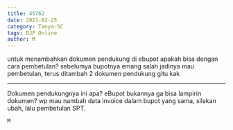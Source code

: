 ```yaml
---
title: 45762
date: 2021-02-25
category: Tanya-SC
tags: DJP Online
author: M
---
```


untuk menambahkan dokumen pendukung di ebupot apakah bisa dengan cara pembetulan? sebelumya bupotnya emang salah jadinya mau pembetulan, terus ditambah 2 dokumen pendukung gitu kak

---

Dokumen pendukungnya ini apa? eBupot bukannya ga bisa lampirin dokumen? wp mau nambah data invoice dalam bupot yang sama, silakan ubah, lalu pembetulan SPT.

`M`
